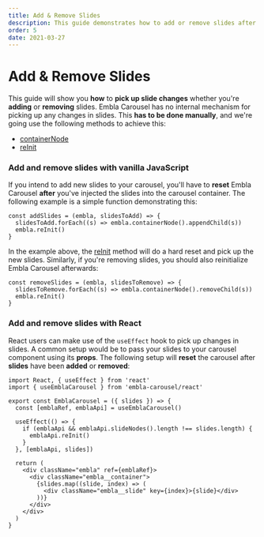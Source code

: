 ```yaml
---
title: Add & Remove Slides
description: This guide demonstrates how to add or remove slides after Embla Carousel has been initialized.
order: 5
date: 2021-03-27
---
```


# Add & Remove Slides

This guide will show you **how** to **pick up slide changes** whether you're **adding** or **removing** slides. Embla Carousel has no internal mechanism for picking up any changes in slides. This **has to be done manually**, and we're going use the following methods to achieve this:

- [containerNode](/api/methods/#containernode)
- [reInit](/api/methods/#reinit)

### Add and remove slides with vanilla JavaScript

If you intend to add new slides to your carousel, you'll have to **reset** Embla Carousel **after** you've injected the slides into the carousel container. The following example is a simple function demonstrating this:

```js{3}
const addSlides = (embla, slidesToAdd) => {
  slidesToAdd.forEach((s) => embla.containerNode().appendChild(s))
  embla.reInit()
}
```

In the example above, the [reInit](/api/methods/#reinit) method will do a hard reset and pick up the new slides. Similarly, if you're removing slides, you should also reinitialize Embla Carousel afterwards:

```js{3}
const removeSlides = (embla, slidesToRemove) => {
  slidesToRemove.forEach((s) => embla.containerNode().removeChild(s))
  embla.reInit()
}
```

### Add and remove slides with React

React users can make use of the `useEffect` hook to pick up changes in slides. A common setup would be to pass your slides to your carousel component using its **props**. The following setup will **reset** the carousel after **slides** have been **added** or **removed**:

```jsx{9}
import React, { useEffect } from 'react'
import { useEmblaCarousel } from 'embla-carousel/react'

export const EmblaCarousel = ({ slides }) => {
  const [emblaRef, emblaApi] = useEmblaCarousel()

  useEffect(() => {
    if (emblaApi && emblaApi.slideNodes().length !== slides.length) {
      emblaApi.reInit()
    }
  }, [emblaApi, slides])

  return (
    <div className="embla" ref={emblaRef}>
      <div className="embla__container">
        {slides.map((slide, index) => (
          <div className="embla__slide" key={index}>{slide}</div>
        ))}
      </div>
    </div>
  )
}
```
